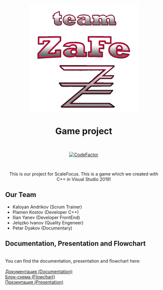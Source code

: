 <p align="center">
<img src="https://github.com/knandrikov18/ScaleFocus-project/blob/main/ZaFe/Logo.png" width="350" height="350">  
  
<h1 align="center">Game project </h1>
</p>
<br>

<p align="center"> 
<a href="https://www.codefactor.io/repository/github/pkkostov18/scalefocus-project/overview/main"><img src="https://www.codefactor.io/repository/github/pkkostov18/scalefocus-project/badge/main?s=345bbbba90624eb7b5bf556041484587843f78df" alt="CodeFactor" /></a>
</p>

<br>
<p align="center">
This is our project for ScaleFocus. This is a game which we created with C++ in Visual Studio 2019!
</p>

## Our Team

- Kaloyan Andrikov (Scrum Trainer)
- Plamen Kostov (Developer C++)
- Ilian Yanev (Developer FrontEnd)
- Jelqzko Ivanov (Quality Engeneer)
- Petar Dyakov (Documentary)

## Documentation, Presentation and Flowchart
<br>
You can find the documentation, presentation and flowchart here:
<br>
<br>
<a href =https://codingburgas-my.sharepoint.com/:w:/g/personal/knandrikov18_codingburgas_bg/EXbXpf_aU1tHrjp1gy4KR4wBPEWoAt7ZLFDebxVpkBJdRw?e=aWCMbi>Документация (Documentation)</a>
<br>
<a href = "https://lucid.app/lucidchart/c0c5ed9a-1d7f-4729-ad12-d767241ec677/edit?shared=true&page=0_0#"> Блок-схема (Flowchart) </a>
<br>
<a href = > Презентация (Presentation) </a>


